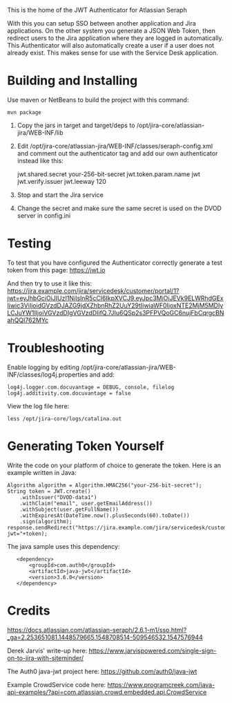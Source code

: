 This is the home of the JWT Authenticator for Atlassian Seraph

With this you can setup SSO between another application and Jira applications. On the other system you generate a JSON Web Token, then redirect users to the Jira application where they are logged in automatically. This Authenticator will also automatically create a user if a user does not already exist. This makes sense for use with the Service Desk application.

# Building and Installing

Use maven or NetBeans to build the project with this command:

    mvn package

1. Copy the jars in target and target/deps to /opt/jira-core/atlassian-jira/WEB-INF/lib

2. Edit /opt/jira-core/atlassian-jira/WEB-INF/classes/seraph-config.xml and comment out the authenticator tag and add our own authenticator instead like this:

    <authenticator class="com.docuvantage.atlassian.seraph.JiraJwtAuthenticator">
        <init-param>
            <param-name>jwt.shared.secret</param-name>
            <param-value>your-256-bit-secret</param-value>
        </init-param>
        <init-param>
            <param-name>jwt.token.param.name</param-name>
            <param-value>jwt</param-value>
       </init-param>
        <!-- set this to require a specific issuer -->
        <init-param>
            <param-name>jwt.verify.issuer</param-name>
            <param-value></param-value>
        </init-param>
        <!-- set the leeway in number of seconds -->
        <init-param>
            <param-name>jwt.leeway</param-name>
            <param-value>120</param-value>
        </init-param>
    </authenticator>

3. Stop and start the Jira service

4. Change the secret and make sure the same secret is used on the DVOD server in config.ini

# Testing

To test that you have configured the Authenticator correctly generate a test token from this page: https://jwt.io

And then try to use it like this: https://jira.example.com/jira/servicedesk/customer/portal/1?jwt=eyJhbGciOiJIUzI1NiIsInR5cCI6IkpXVCJ9.eyJpc3MiOiJEVk9ELWRhdGExIiwic3ViIjoidGVzdDJAZG9jdXZhbnRhZ2UuY29tIiwiaWF0IjoxNTE2MjM5MDIyLCJuYW1lIjoiVGVzdDIgVGVzdDIifQ.7JIu6QSp2s3PFPVQoGC6nujFbCqrgcBNahQQI762MYc

# Troubleshooting

Enable logging by editing /opt/jira-core/atlassian-jira/WEB-INF/classes/log4j.properties and add:

    log4j.logger.com.docuvantage = DEBUG, console, filelog
    log4j.additivity.com.docuvantage = false

View the log file here:

    less /opt/jira-core/logs/catalina.out

# Generating Token Yourself

Write the code on your platform of choice to generate the token. Here is an example written in Java:

    Algorithm algorithm = Algorithm.HMAC256("your-256-bit-secret");
    String token = JWT.create()
        .withIssuer("DVOD-data1")
        .withClaim("email", user.getEmailAddress())
        .withSubject(user.getFullName())
        .withExpiresAt(DateTime.now().plusSeconds(60).toDate())
        .sign(algorithm);
    response.sendRedirect("https://jira.example.com/jira/servicedesk/customer/portal/1?jwt="+token);

The java sample uses this dependency:

       <dependency>
           <groupId>com.auth0</groupId>
           <artifactId>java-jwt</artifactId>
           <version>3.6.0</version>
       </dependency>

# Credits

https://docs.atlassian.com/atlassian-seraph/2.6.1-m1/sso.html?_ga=2.253651081.1448579665.1548708514-509546532.1547576944

Derek Jarvis' write-up here: https://www.jarvispowered.com/single-sign-on-to-jira-with-siteminder/

The Auth0 java-jwt project here: https://github.com/auth0/java-jwt

Example CrowdService code here: https://www.programcreek.com/java-api-examples/?api=com.atlassian.crowd.embedded.api.CrowdService

